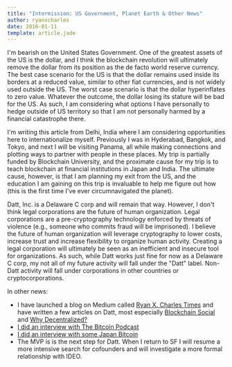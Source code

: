 ```yaml
---
title: "Intermission: US Government, Planet Earth & Other News"
author: ryanxcharles
date: 2016-01-11
template: article.jade
---
```


I'm bearish on the United States Government. One of the greatest assets of the
US is the dollar, and I think the blockchain revolution will ultimately remove
the dollar from its position as the de facto world reserve currency. The best
case scenario for the US is that the dollar remains used inside its borders at
a reduced value, similar to other fiat currencies, and is not widely used
outside the US. The worst case scenario is that the dollar hyperinflates to
zero value.  Whatever the outcome, the dollar losing its stature will be bad
for the US. As such, I am considering what options I have personally to hedge
outside of US territory so that I am not personally harmed by a financial
catastrophe there.

I'm writing this article from Delhi, India where I am considering opportunities
here to internationalize myself. Previously I was in Hyderabad, Bangkok, and
Tokyo, and next I will be visiting Panama, all while making connections and
plotting ways to partner with people in these places. My trip is partially
funded by Blockchain University, and the proximate cause for my trip is to
teach blockchain at financial institutions in Japan and India. The ultimate
cause, however, is that I am planning my exit from the US, and the education I
am gaining on this trip is invaluable to help me figure out how (this is the
first time I've ever circumnavigated the planet).

Datt, Inc. is a Delaware C corp and will remain that way. However, I don't
think legal corporations are the future of human organization. Legal
corporations are a pre-cryptography technology enforced by threats of violence
(e.g., someone who commits fraud will be imprisoned). I believe the future of
human organization will leverage cryptography to lower costs, increase trust
and increase flexibility to organize human activity. Creating a legal
corporation will ultimately be seen as an inefficient and insecure tool for
organizations.  As such, while Datt works just fine for now as a Delaware C
corp, my not all of my future activity will fall under the "Datt" label.
Non-Datt activity will fall under corporations in other countries or
cryptocorporations.

In other news:

- I have launched a blog on Medium called [Ryan X. Charles
  Times](https://ryanxcharlestimes.com/) and have written a few articles on
  Datt, most especially [Blockchain
  Social](https://ryanxcharlestimes.com/blockchain-social-d2c85cc506eb) and
  [Why
  Decentralized?](https://ryanxcharlestimes.com/why-decentralized-3e367dc9a578)
- [I did an interview with The Bitcoin
  Podcast](http://thebitcoinpodcast.com/episode-34/)
- [I did an interview with some Japan
  Bitcoin](https://twitter.com/kenshishido/status/685111372493881346)
- The MVP is is the next step for Datt. When I return to SF I will resume a
  more intensive search for cofounders and will investigate a more formal
  relationship with IDEO.
